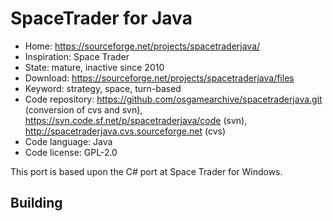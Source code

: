 # SpaceTrader for Java

- Home: https://sourceforge.net/projects/spacetraderjava/
- Inspiration: Space Trader
- State: mature, inactive since 2010
- Download: https://sourceforge.net/projects/spacetraderjava/files
- Keyword: strategy, space, turn-based
- Code repository: https://github.com/osgamearchive/spacetraderjava.git (conversion of cvs and svn), https://svn.code.sf.net/p/spacetraderjava/code (svn), http://spacetraderjava.cvs.sourceforge.net (cvs)
- Code language: Java
- Code license: GPL-2.0

This port is based upon the C# port at Space Trader for Windows.

## Building
